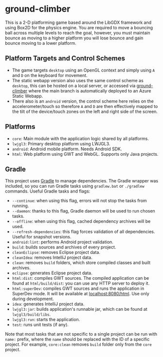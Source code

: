 # ground-climber

This is a 2-D platforming game based around the LibGDX framework and using Box2D for the physics engine.
You are required to move a bouncing ball across multiple levels to reach the goal, however, you must maintain bounce as moving to a higher platform you will lose bounce and gain bounce moving to a lower platform.

## Platform Targets and Control Schemes

- The game targets `desktop` using an OpenGL context and simply using `A` and `D` on the keyboard for movement.
- The static webapp version also uses the same control scheme as `desktop`, this can be hosted on a local server, or accessed via [ground-climber](https://calm-mushroom-09c0fc203.5.azurestaticapps.net/) where the main branch is automatically deployed to an Azure Static Webapp.
- There also is an `android` version, the control scheme here relies on the accelerometer/touch so therefore `A` and `D` are then effectively mapped to the tilt of the device/touch zones on the left and right side of the screen.

## Platforms

- `core`: Main module with the application logic shared by all platforms.
- `lwjgl3`: Primary desktop platform using LWJGL3.
- `android`: Android mobile platform. Needs Android SDK.
- `html`: Web platform using GWT and WebGL. Supports only Java projects.

## Gradle

This project uses [Gradle](https://gradle.org/) to manage dependencies.
The Gradle wrapper was included, so you can run Gradle tasks using `gradlew.bat` or `./gradlew` commands.
Useful Gradle tasks and flags:

- `--continue`: when using this flag, errors will not stop the tasks from running.
- `--daemon`: thanks to this flag, Gradle daemon will be used to run chosen tasks.
- `--offline`: when using this flag, cached dependency archives will be used.
- `--refresh-dependencies`: this flag forces validation of all dependencies. Useful for snapshot versions.
- `android:lint`: performs Android project validation.
- `build`: builds sources and archives of every project.
- `cleanEclipse`: removes Eclipse project data.
- `cleanIdea`: removes IntelliJ project data.
- `clean`: removes `build` folders, which store compiled classes and built archives.
- `eclipse`: generates Eclipse project data.
- `html:dist`: compiles GWT sources. The compiled application can be found at `html/build/dist`: you can use any HTTP server to deploy it.
- `html:superDev`: compiles GWT sources and runs the application in SuperDev mode. It will be available at [localhost:8080/html](http://localhost:8080/html). Use only during development.
- `idea`: generates IntelliJ project data.
- `lwjgl3:jar`: builds application's runnable jar, which can be found at `lwjgl3/build/libs`.
- `lwjgl3:run`: starts the application.
- `test`: runs unit tests (if any).

Note that most tasks that are not specific to a single project can be run with `name:` prefix, where the `name` should be replaced with the ID of a specific project.
For example, `core:clean` removes `build` folder only from the `core` project.
